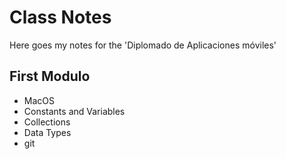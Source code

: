 # Class Notes

Here goes my notes for the 'Diplomado de Aplicaciones móviles'

## First Modulo
- MacOS
- Constants and Variables
- Collections
- Data Types
- git
